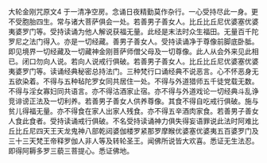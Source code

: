 大轮金刚咒原文4
 于一清净空房。念诵日夜精勤莫作杂行。一心受持尽此一身。更不受胞胎四生。常与诸大菩萨俱会一处。若善男子善女人。比丘比丘尼优婆塞优婆夷婆罗门等。受持读诵为他人解说获福无量。此经是末法时众生福田。无量百千陀罗尼之法门得入。亦是一切经藏。善男子善女人。受持读诵净于尊像前脚底卧胝。即见境界一切经藏及一切藏神金刚菩萨师僧父母及一切尊像。此人从会外来见此相已。闭口勿向人说。若向人说戒行俱破。若善男子善女人。比丘比丘尼优婆塞优婆夷婆罗门等。读诵经典秘密总持法门。三种梵行口诵经典不说恶言。心不怀恶身无五欲染着。不得与五种毡陀罗女同共居住一处。不得与外道猎师五千徒党载无数。不得与淫女寡妇同共语言。亦不得沽酒家止宿。亦不得与外道戏论一切经典斗乱诤竞诽谤正法及一切利养。若善男子善女人供养尊像。其食不得自吃戒行俱破。施与贫儿得福无量。亦不得食在家人出家人残食。亦不得五辛酒肉家食。若善男子善女人食此食者。受持读诵戒行俱破。不名受持读诵神力俱失得妄语罪说此法时阿难比丘比丘尼四天王天龙鬼神八部乾闼婆伽楼罗紧那罗摩睺优婆塞优婆夷五百婆罗门及三十三天梵王帝释罗伽人非人等及转轮圣王。闻佛所说皆大欢喜。悉证无生法忍。即得阿耨多罗三藐三菩提心。悉证佛地。 
